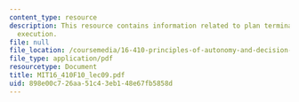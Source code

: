 ```yaml
---
content_type: resource
description: This resource contains information related to plan termination and plan
  execution.
file: null
file_location: /coursemedia/16-410-principles-of-autonomy-and-decision-making-fall-2010/898e00c726aa51c43eb148e67fb5858d_MIT16_410F10_lec09.pdf
file_type: application/pdf
resourcetype: Document
title: MIT16_410F10_lec09.pdf
uid: 898e00c7-26aa-51c4-3eb1-48e67fb5858d
---
```

